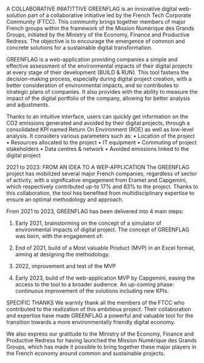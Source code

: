 A COLLABORATIVE INIATITTIVE
GREENFLAG is an innovative digital web-solution part of a collaborative initiative led by the French Tech Corporate Community (FTCC). This community brings together members of major French groups within the framework of the Mission Numérique des Grands Groups, initiated by the Ministry of the Economy, Finance and Productive Redress. The objective is to encourage the emergence of common and concrete solutions for a sustainable digital transformation.





GREENFLAG is a web-application providing companies a simple and effective assessment of the environmental impacts of their digital projects at every stage of their development (BUILD & RUN). 
This tool fastens the decision-making process, especially during digital project creation, with a better consideration of environmental impacts, and so contributes to strategic plans of companies. It also provides with the ability to measure the impact of the digital portfolio of the company, allowing for better analysis and adjustments.

Thanks to an intuitive interface, users can quickly get information on the CO2 emissions generated and avoided by their digital projects, through a consolidated KPI named Return On Environment (ROE) as well as low-level analysis. It considers various parameters such as:
•	Location of the project
•	Resources allocated to the project
•	IT equipment
•	Commuting of project stakeholders
•	Data centres & network
•	Avoided emissions linked to the digital project


2021 to 2023: FROM AN IDEA TO A WEP-APPLICATION
The GREENFLAG project has mobilized several major French companies, regardless of sector of activity, with a significative engagement from Eramet and Capgemini, which respectively contributed up-to 17% and 83% to the project. 
Thanks to this collaboration, the tool has benefited from multidisciplinary expertise to ensure an optimal methodology and approach.

From 2021 to 2023, GREENFLAG has been delivered into 4 main steps:
1.	Early 2021, brainstorming on the concept of a simulator of environmental impacts of digital project. 
The concept of GREENFLAG was born, with the engagement of:








2.	End of 2021, build of a Most valuable Product (MVP) in an Excel format, aiming at designing the methodology.
3.	2022, improvement and test of the MVP
4.	Early 2023, build of the web-application MVP by Capgemini, easing the access to the tool to a broader audience.
An up-coming phase: continuous improvement of the solutions including new KPIs.


SPECIFIC THANKS
We warmly thank all the members of the FTCC who contributed to the realization of this ambitious project. Their collaboration and expertise have made GREENFLAG a powerful and valuable tool for the transition towards a more environmentally friendly digital economy.

We also express our gratitude to the Ministry of the Economy, Finance and Productive Redress for having launched the Mission Numérique des Grands Groups, which has made it possible to bring together these major players in the French economy around common and sustainable projects.
